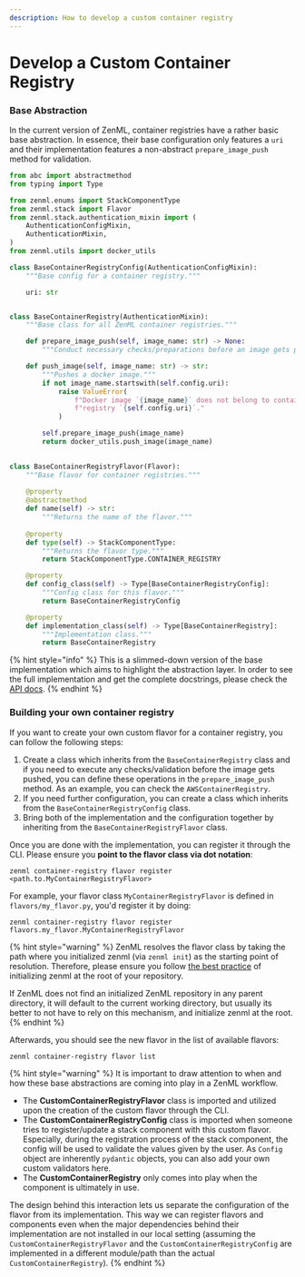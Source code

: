 ```yaml
---
description: How to develop a custom container registry
---
```


# Develop a Custom Container Registry

### Base Abstraction

In the current version of ZenML, container registries have a rather basic base abstraction. In essence, their base configuration only features a `uri` and their implementation features a non-abstract `prepare_image_push` method for validation.

```python
from abc import abstractmethod
from typing import Type

from zenml.enums import StackComponentType
from zenml.stack import Flavor
from zenml.stack.authentication_mixin import (
    AuthenticationConfigMixin,
    AuthenticationMixin,
)
from zenml.utils import docker_utils

class BaseContainerRegistryConfig(AuthenticationConfigMixin):
    """Base config for a container registry."""

    uri: str


class BaseContainerRegistry(AuthenticationMixin):
    """Base class for all ZenML container registries."""

    def prepare_image_push(self, image_name: str) -> None:
        """Conduct necessary checks/preparations before an image gets pushed."""

    def push_image(self, image_name: str) -> str:
        """Pushes a docker image."""
        if not image_name.startswith(self.config.uri):
            raise ValueError(
                f"Docker image `{image_name}` does not belong to container "
                f"registry `{self.config.uri}`."
            )

        self.prepare_image_push(image_name)
        return docker_utils.push_image(image_name)

    
class BaseContainerRegistryFlavor(Flavor):
    """Base flavor for container registries."""
    
    @property
    @abstractmethod
    def name(self) -> str:
        """Returns the name of the flavor."""
        
    @property
    def type(self) -> StackComponentType:
        """Returns the flavor type."""
        return StackComponentType.CONTAINER_REGISTRY

    @property
    def config_class(self) -> Type[BaseContainerRegistryConfig]:
        """Config class for this flavor."""
        return BaseContainerRegistryConfig

    @property
    def implementation_class(self) -> Type[BaseContainerRegistry]:
        """Implementation class."""
        return BaseContainerRegistry
```

{% hint style="info" %}
This is a slimmed-down version of the base implementation which aims to highlight the abstraction layer. In order to see the full implementation and get the complete docstrings, please check the [API docs](https://apidocs.zenml.io/latest/core\_code\_docs/core-container\_registries/#zenml.container\_registries.base\_container\_registry.BaseContainerRegistry).
{% endhint %}

### Building your own container registry

If you want to create your own custom flavor for a container registry, you can follow the following steps:

1. Create a class which inherits from the `BaseContainerRegistry` class and if you need to execute any checks/validation before the image gets pushed, you can define these operations in the `prepare_image_push` method. As an example, you can check the `AWSContainerRegistry`.
2. If you need further configuration, you can create a class which inherits from the `BaseContainerRegistryConfig` class.
3. Bring both of the implementation and the configuration together by inheriting from the `BaseContainerRegistryFlavor` class.

Once you are done with the implementation, you can register it through the CLI. Please ensure you **point to the flavor class via dot notation**:

```shell
zenml container-registry flavor register <path.to.MyContainerRegistryFlavor>
```

For example, your flavor class `MyContainerRegistryFlavor` is defined in `flavors/my_flavor.py`, you'd register it by doing:

```shell
zenml container-registry flavor register flavors.my_flavor.MyContainerRegistryFlavor
```

{% hint style="warning" %}
ZenML resolves the flavor class by taking the path where you initialized zenml (via `zenml init`) as the starting point of resolution. Therefore, please ensure you follow [the best practice](broken-reference) of initializing zenml at the root of your repository.

If ZenML does not find an initialized ZenML repository in any parent directory, it will default to the current working directory, but usually its better to not have to rely on this mechanism, and initialize zenml at the root.
{% endhint %}

Afterwards, you should see the new flavor in the list of available flavors:

```shell
zenml container-registry flavor list
```

{% hint style="warning" %}
It is important to draw attention to when and how these base abstractions are coming into play in a ZenML workflow.

* The **CustomContainerRegistryFlavor** class is imported and utilized upon the creation of the custom flavor through the CLI.
* The **CustomContainerRegistryConfig** class is imported when someone tries to register/update a stack component with this custom flavor. Especially, during the registration process of the stack component, the config will be used to validate the values given by the user. As `Config` object are inherently `pydantic` objects, you can also add your own custom validators here.
* The **CustomContainerRegistry** only comes into play when the component is ultimately in use.

The design behind this interaction lets us separate the configuration of the flavor from its implementation. This way we can register flavors and components even when the major dependencies behind their implementation are not installed in our local setting (assuming the `CustomContainerRegistryFlavor` and the `CustomContainerRegistryConfig` are implemented in a different module/path than the actual `CustomContainerRegistry`).
{% endhint %}

